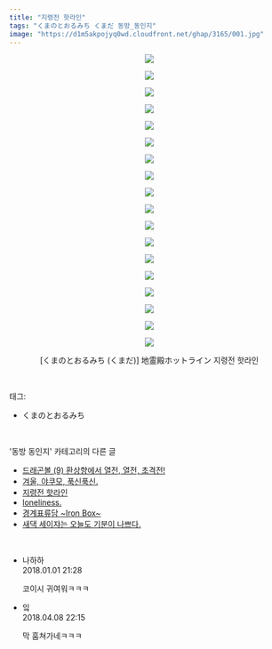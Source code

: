 ```yaml
---
title: "지령전 핫라인"
tags: "くまのとおるみち くまだ 동방_동인지"
image: "https://d1m5akpojyq0wd.cloudfront.net/ghap/3165/001.jpg"
---
```

<div class="article">
<p style="text-align: center; clear: none; float: none;"><img src="{{ site.imgserver6 }}/ghap/3165/001.jpg"/></p>
<p style="text-align: center; clear: none; float: none;"><img src="{{ site.imgserver6 }}/ghap/3165/002.jpg"/></p>
<p style="text-align: center; clear: none; float: none;"><img src="{{ site.imgserver6 }}/ghap/3165/003.jpg"/></p>
<p style="text-align: center; clear: none; float: none;"><img src="{{ site.imgserver6 }}/ghap/3165/004.jpg"/></p>
<p style="text-align: center; clear: none; float: none;"><img src="{{ site.imgserver6 }}/ghap/3165/005.jpg"/></p>
<p style="text-align: center; clear: none; float: none;"><img src="{{ site.imgserver6 }}/ghap/3165/006.jpg"/></p>
<p style="text-align: center; clear: none; float: none;"><img src="{{ site.imgserver6 }}/ghap/3165/007.jpg"/></p>
<p style="text-align: center; clear: none; float: none;"><img src="{{ site.imgserver6 }}/ghap/3165/008.jpg"/></p>
<p style="text-align: center; clear: none; float: none;"><img src="{{ site.imgserver6 }}/ghap/3165/009.jpg"/></p>
<p style="text-align: center; clear: none; float: none;"><img src="{{ site.imgserver6 }}/ghap/3165/010.jpg"/></p>
<p style="text-align: center; clear: none; float: none;"><img src="{{ site.imgserver6 }}/ghap/3165/011.jpg"/></p>
<p style="text-align: center; clear: none; float: none;"><img src="{{ site.imgserver6 }}/ghap/3165/012.jpg"/></p>
<p style="text-align: center; clear: none; float: none;"><img src="{{ site.imgserver6 }}/ghap/3165/013.jpg"/></p>
<p style="text-align: center; clear: none; float: none;"><img src="{{ site.imgserver6 }}/ghap/3165/014.jpg"/></p>
<p style="text-align: center; clear: none; float: none;"><img src="{{ site.imgserver6 }}/ghap/3165/015.jpg"/></p>
<p style="text-align: center; clear: none; float: none;"><img src="{{ site.imgserver6 }}/ghap/3165/016.jpg"/></p>
<p style="text-align: center; clear: none; float: none;"><img src="{{ site.imgserver6 }}/ghap/3165/017.jpg"/></p>
<p style="text-align: center; clear: none; float: none;"><img src="{{ site.imgserver6 }}/ghap/3165/018.jpg"/></p>
<p style="text-align: center; clear: none; float: none;">[くまのとおるみち (くまだ)] 地霊殿ホットライン 지령전 핫라인</p>
</div><br/>
<div class="tagTrail">
<p>태그: </p>
<ul>
<li>くまのとおるみち</li>
</ul>
</div><br/>
<div class="another">
<p>'동방 동인지' 카테고리의 다른 글</p>
<ul>
<li><a href="/ghap_3167">드래곤볼 (9) 환상향에서 열전, 열전, 초격전!</a></li>
<li><a href="/ghap_3166">겨울, 야쿠모, 푹신푹신.</a></li>
<li><a href="/ghap_3165">지령전 핫라인</a></li>
<li><a href="/ghap_3164">loneliness.</a></li>
<li><a href="/ghap_3162">경계표류담 ~Iron Box~</a></li>
<li><a href="/ghap_3158">새댁 세이쟈는 오늘도 기분이 나쁘다.</a></li>
</ul>
</div><br/>
<div class="cb_module cb_fluid">
<div class="cb_wrt cb_profile">
<div class="comment">
<ul>
<li class="cb_thumb_off" id="comment15164266">
<div class="cb_comment_area">
<div class="cb_info_area">
<div class="cb_section">
<span class="cb_nick_name">나하하</span>
</div>
<div class="cb_section">
<span class="cb_date">2018.01.01 21:28 </span>
</div>
</div>
<div class="cb_dsc_comment">
<p class="cb_dsc">
											코이시 귀여워ㅋㅋㅋ
										</p>
</div>
</div></li>
<li class="cb_thumb_off" id="comment15235617">
<div class="cb_comment_area">
<div class="cb_info_area">
<div class="cb_section">
<span class="cb_nick_name">잌</span>
</div>
<div class="cb_section">
<span class="cb_date">2018.04.08 22:15 </span>
</div>
</div>
<div class="cb_dsc_comment">
<p class="cb_dsc">
											막 훔쳐가네ㅋㅋㅋ
										</p>
</div>
</div></li>
</ul>
</div>
</div><!-- commentList close -->
</div><br/>
